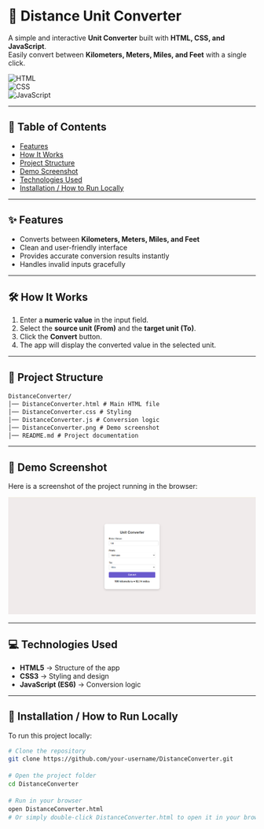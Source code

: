 # 📏 Distance Unit Converter  

A simple and interactive **Unit Converter** built with **HTML, CSS, and JavaScript**.  
Easily convert between **Kilometers, Meters, Miles, and Feet** with a single click.  

![HTML](https://img.shields.io/badge/HTML-5-orange)  
![CSS](https://img.shields.io/badge/CSS-3-blue)  
![JavaScript](https://img.shields.io/badge/JavaScript-ES6-yellow)  

---

## 📑 Table of Contents  
- [Features](#-features)  
- [How It Works](#-how-it-works)  
- [Project Structure](#-project-structure)  
- [Demo Screenshot](#-demo-screenshot)  
- [Technologies Used](#-technologies-used)  
- [Installation / How to Run Locally](#-installation--how-to-run-locally)  

---

## ✨ Features  
- Converts between **Kilometers, Meters, Miles, and Feet**  
- Clean and user-friendly interface  
- Provides accurate conversion results instantly  
- Handles invalid inputs gracefully  

---

## 🛠 How It Works  
1. Enter a **numeric value** in the input field.  
2. Select the **source unit (From)** and the **target unit (To)**.  
3. Click the **Convert** button.  
4. The app will display the converted value in the selected unit.  

---

## 📂 Project Structure  
```
DistanceConverter/
│── DistanceConverter.html # Main HTML file
│── DistanceConverter.css # Styling
│── DistanceConverter.js # Conversion logic
│── DistanceConverter.png # Demo screenshot
│── README.md # Project documentation

```

---

## 📸 Demo Screenshot  
Here is a screenshot of the project running in the browser:  

![Demo Screenshot](DistanceConverter.png)  

---

## 💻 Technologies Used  
- **HTML5** → Structure of the app  
- **CSS3** → Styling and design  
- **JavaScript (ES6)** → Conversion logic  

---

## 🚀 Installation / How to Run Locally  
To run this project locally:  

```bash
# Clone the repository
git clone https://github.com/your-username/DistanceConverter.git 

# Open the project folder
cd DistanceConverter  

# Run in your browser
open DistanceConverter.html  
# Or simply double-click DistanceConverter.html to open it in your browser
